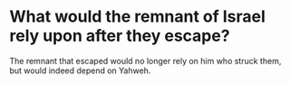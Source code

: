 # What would the remnant of Israel rely upon after they escape?

The remnant that escaped would no longer rely on him who struck them, but would indeed depend on Yahweh.
